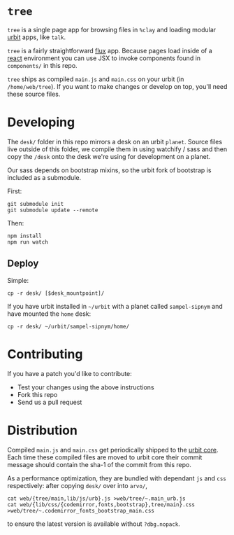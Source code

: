 # `tree`

`tree` is a single page app for browsing files in `%clay` and loading modular [urbit](http://github.com/urbit/urbit) apps, like `talk`.

`tree` is a fairly straightforward [flux](https://facebook.github.io/flux/) app.  Because pages load inside of a [react](https://facebook.github.io/react/) environment you can use JSX to invoke components found in `components/` in this repo.

`tree` ships as compiled `main.js` and `main.css` on your urbit (in `/home/web/tree`).  If you want to make changes or develop on top, you'll need these source files.

# Developing

The `desk/` folder in this repo mirrors a desk on an urbit `planet`.  Source files live outside of this folder, we compile them in using watchify / sass and then copy the `/desk` onto the desk we're using for development on a planet.

Our sass depends on bootstrap mixins, so the urbit fork of bootstrap is included as a submodule.

First:

```
git submodule init
git submodule update --remote
```

Then:

```
npm install
npm run watch
```

## Deploy

Simple:

`cp -r desk/ [$desk_mountpoint]/`

If you have urbit installed in `~/urbit` with a planet called `sampel-sipnym` and have mounted the `home` desk:

`cp -r desk/ ~/urbit/sampel-sipnym/home/`

# Contributing

If you have a patch you'd like to contribute:

- Test your changes using the above instructions
- Fork this repo
- Send us a pull request

# Distribution

Compiled `main.js` and `main.css` get periodically shipped to the [urbit core](http://github.com/urbit/urbit).  Each time these compiled files are moved to urbit core their commit message should contain the sha-1 of the commit from this repo.  

As a performance optimization, they are bundled with dependant `js` and `css` respectively: after copying `desk/` over into `arvo/`,

```
cat web/{tree/main,lib/js/urb}.js >web/tree/~.main_urb.js
cat web/{lib/css/{codemirror,fonts,bootstrap},tree/main}.css >web/tree/~.codemirror_fonts_bootstrap_main.css
```

to ensure the latest version is available without `?dbg.nopack`.
